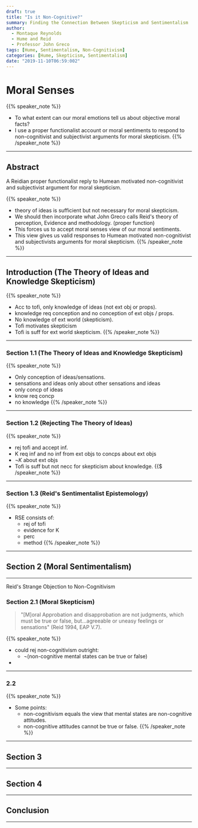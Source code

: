 ```yaml
---
draft: true
title: "Is it Non-Cognitive?"
summary: Finding the Connection Between Skepticism and Sentimentalism
author:
  - Montaque Reynolds
  - Hume and Reid
  - Professor John Greco
tags: [Hume, Sentimentalism, Non-Cognitivism]
categories: [Hume, Skepticism, Sentimentalism]
date: "2019-11-10T06:59:002"
---
```


# Moral Senses

{{% speaker_note %}}
* To what extent can our moral emotions tell us about objective moral facts?
* I use a proper functionalist account or moral sentiments to respond to non-cognitivist and subjectivist arguments for moral skepticism.
{{% /speaker_note %}}

---

## Abstract

A Reidian proper functionalist reply to Humean motivated non-cognitivist and subjectivist argument for moral skepticism.

{{% speaker_note %}}
* theory of ideas is sufficient but not necessary for moral skepticism.
* We should then incorporate what John Greco calls Reid's theory of perception, Evidence and methodology. (proper function)
* This forces us to accept moral senses view of our moral sentiments.
* This view gives us valid responses to Humean motivated non-cognitivist and subjectivists arguments for moral skepticism.
{{% /speaker_note %}}

---

## Introduction (The Theory of Ideas and Knowledge Skepticism)

{{% speaker_note %}}
* Acc to tofi, only knowledge of ideas (not ext obj or props).
* knowledge req conception and no conception of ext objs / props.
* No knowledge of ext world (skepticism).
* Tofi motivates skepticism
* Tofi is suff for ext world skepticism.
{{% /speaker_note %}}

---

### Section 1.1 (The Theory of Ideas and Knowledge Skepticism)

{{% speaker_note %}}
* Only conception of ideas/sensations.
* sensations and ideas only about other sensations and ideas
* only concp of ideas
* know req concp
* no knowledge
{{% /speaker_note %}}

---

### Section 1.2 (Rejecting The Theory of Ideas)

{{% speaker_note %}}
* rej tofi and accept inf.
* K req inf and no inf from ext objs to concps about ext objs
* $\neg K$ about ext objs
* Tofi is suff but not necc for skepticism about knowledge.
{{$ /speaker_note %}}

---

### Section 1.3 (Reid's Sentimentalist Epistemology)

{{% speaker_note %}}
* RSE consists of:
  * rej of tofi
  * evidence for K
  * perc
  * method
{{% /speaker_note %}}

---

## Section 2 (Moral Sentimentalism)

---

Reid's Strange Objection to Non-Cognitivism

### Section 2.1 (Moral Skepticism)

> "[M]oral Approbation and disapprobation are not judgments, which must be true or false, but...agreeable or uneasy feelings or sensations" (Reid 1994, EAP V.7).

{{% speaker_note %}}
* could rej non-cognitivism outright:
  * $\neg$(non-cognitive mental states can be true or false)
* 


---

### 2.2

> 
{{% speaker_note %}}
* Some points:
  * non-cognitivism equals the view that mental states are non-cognitive attitudes.
  * non-cognitive attitudes cannot be true or false.
{{% /speaker_note %}}

---

## Section 3

---

## Section 4

---

## Conclusion

---
